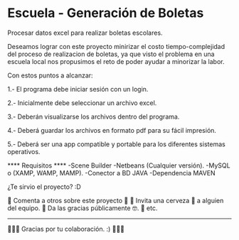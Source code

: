 # Escuela - Generación de Boletas
Procesar datos excel para realizar boletas escolares.

Deseamos lograr con este proyecto minirizar el costo tiempo-complejidad del proceso de realizacion de boletas, ya que visto el problema en una escuela local nos propusimos el reto de poder ayudar a minorizar la labor.

Con estos puntos a alcanzar:

1.- El programa debe iniciar sesión con un login.

2.- Inicialmente debe seleccionar un archivo excel.

3.- Deberán visualizarse los archivos dentro del programa.

4.- Deberá guardar los archivos en formato pdf para su fácil impresión.

5.- Deberá ser una app compatible y portable para los diferentes sistemas operativos.

**** Requisitos ****
-Scene Builder
-Netbeans (Cualquier versión).
-MySQL o (XAMP, WAMP, MAMP).
-Conector a BD JAVA
-Dependencia MAVEN

¿Te sirvio el proyecto? :D

 Comenta a otros sobre este proyecto 📢
 Invita una cerveza 🍺 a alguien del equipo.
 Da las gracias públicamente 🤓.
 etc.

*******************************************************************************************************************

 Gracias por tu colaboración. :) 

